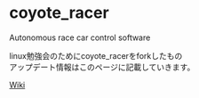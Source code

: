 # coyote_racer
Autonomous race car control software

linux勉強会のためにcoyote_racerをforkしたもの <br>
アップデート情報はこのページに記載していきます。

[Wiki](https://github.com/konagayoshi/coyote_racer/wiki)
